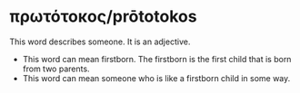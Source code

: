 # πρωτότοκος/prōtotokos
This word describes someone. It is an adjective.

* This word can mean firstborn. The firstborn is the first child that is born from two parents.
* This word can mean someone who is like a firstborn child in some way.

